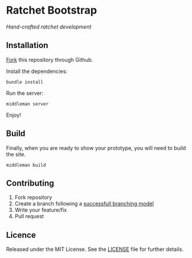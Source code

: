 # Ratchet Bootstrap

*Hand-crafted ratchet development*

## Installation

[Fork](https://github.com/caedes/ratchet-bootstrap/fork_select) this repository through Github.

Install the dependencies:

```shell
bundle install
```

Run the server:

```shell
middleman server
```

Enjoy!

## Build

Finally, when you are ready to show your prototype, you will need to build the site.

```shell
middleman build
```

## Contributing

1. Fork repository
2. Create a branch following a [successfull branching model](http://nvie.com/posts/a-successful-git-branching-model/)
3. Write your feature/fix
4. Pull request

## Licence

Released under the MIT License. See the [LICENSE](https://github.com/caedes/ratchet-bootstrap/blob/master/LICENSE.md) file for further details.
